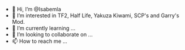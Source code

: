 - 👋 Hi, I’m @Isabemla
- 👀 I’m interested in TF2, Half Life, Yakuza Kiwami, SCP's and Garry's Mod.
- 🌱 I’m currently learning ...
- 💞️ I’m looking to collaborate on ...
- 📫 How to reach me ...

<!---
Isabemla/Isabemla is a ✨ special ✨ repository because its `README.md` (this file) appears on your GitHub profile.
You can click the Preview link to take a look at your changes.
--->
